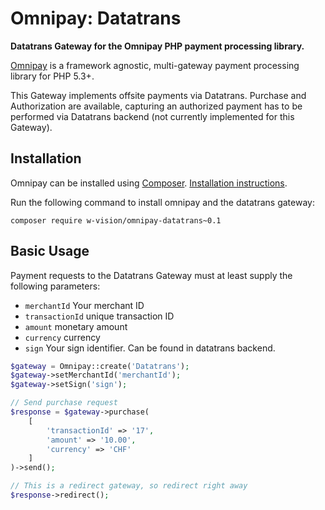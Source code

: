 # Omnipay: Datatrans

**Datatrans Gateway for the Omnipay PHP payment processing library.**

[Omnipay](https://github.com/thephpleague/omnipay) is a framework agnostic, multi-gateway payment
processing library for PHP 5.3+.

This Gateway implements offsite payments via Datatrans. Purchase and Authorization are available, capturing an authorized payment has to be performed via Datatrans backend (not currently implemented for this Gateway).

## Installation

Omnipay can be installed using [Composer](https://getcomposer.org/). [Installation instructions](https://getcomposer.org/doc/00-intro.md#installation-linux-unix-osx).

Run the following command to install omnipay and the datatrans gateway:

    composer require w-vision/omnipay-datatrans~0.1

## Basic Usage

Payment requests to the Datatrans Gateway must at least supply the following parameters:

 - `merchantId` Your merchant ID
 - `transactionId` unique transaction ID
 - `amount` monetary amount
 - `currency` currency
 - `sign` Your sign identifier. Can be found in datatrans backend.

```php
$gateway = Omnipay::create('Datatrans');
$gateway->setMerchantId('merchantId');
$gateway->setSign('sign');

// Send purchase request
$response = $gateway->purchase(
    [
        'transactionId' => '17',
        'amount' => '10.00',
        'currency' => 'CHF'
    ]
)->send();

// This is a redirect gateway, so redirect right away
$response->redirect();

```

